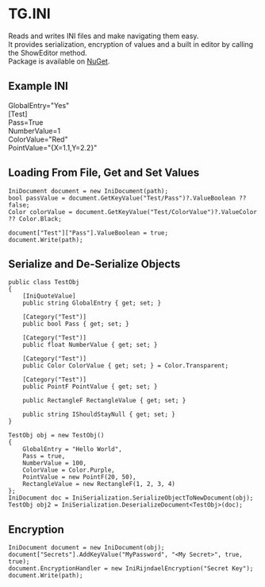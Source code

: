 # TG.INI
Reads and writes INI files and make navigating them easy.<br/>
It provides serialization, encryption of values and a built in editor by calling the ShowEditor method.<br/>
Package is available on [NuGet](https://www.nuget.org/packages/TG.INI/).

## Example INI
GlobalEntry="Yes"<br/>
[Test]<br/>
Pass=True<br/>
NumberValue=1<br/>
ColorValue="Red"<br/>
PointValue="{X=1.1,Y=2.2}"<br/>

## Loading From File, Get and Set Values
```
IniDocument document = new IniDocument(path);
bool passValue = document.GetKeyValue("Test/Pass")?.ValueBoolean ?? false;
Color colorValue = document.GetKeyValue("Test/ColorValue")?.ValueColor ?? Color.Black;

document["Test"]["Pass"].ValueBoolean = true;
document.Write(path);
```

## Serialize and De-Serialize Objects
```
public class TestObj
{
    [IniQuoteValue]
    public string GlobalEntry { get; set; }

    [Category("Test")]
    public bool Pass { get; set; }

    [Category("Test")]
    public float NumberValue { get; set; }

    [Category("Test")]
    public Color ColorValue { get; set; } = Color.Transparent;

    [Category("Test")]
    public PointF PointValue { get; set; }

    public RectangleF RectangleValue { get; set; }

    public string IShouldStayNull { get; set; }
}

TestObj obj = new TestObj()
{
    GlobalEntry = "Hello World",
    Pass = true,
    NumberValue = 100,
    ColorValue = Color.Purple,
    PointValue = new PointF(20, 50),
    RectangleValue = new RectangleF(1, 2, 3, 4)
};
IniDocument doc = IniSerialization.SerializeObjectToNewDocument(obj);
TestObj obj2 = IniSerialization.DeserializeDocument<TestObj>(doc);
```

## Encryption
```
IniDocument document = new IniDocument(obj);
document["Secrets"].AddKeyValue("MyPassword", "<My Secret>", true, true);
document.EncryptionHandler = new IniRijndaelEncryption("Secret Key");
document.Write(path);
```
